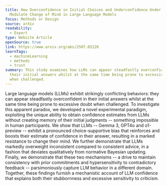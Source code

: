 ```yaml
---
title: How Overconfidence in Initial Choices and Underconfidence Under Criticism
  Modulate Change of Mind in Large Language Models
focus: Methods or Design
source: arXiv
readability:
  - Expert
type: Website Article
openSource: true
link: https://www.arxiv.org/abs/2507.03120
learnTags:
  - machineLearning
  - methods
  - trust
summary: This study examines how LLMs can appear steadfastly overconfident in
  their initial answers whilst at the same time being prone to excessive doubt
  when challenged.
---
```

Large language models (LLMs) exhibit strikingly conflicting behaviors: they can appear steadfastly overconfident in their initial answers whilst at the same time being prone to excessive doubt when challenged. To investigate this apparent paradox, we developed a novel experimental paradigm, exploiting the unique ability to obtain confidence estimates from LLMs without creating memory of their initial judgments -- something impossible in human participants. We show that LLMs -- Gemma 3, GPT4o and o1-preview -- exhibit a pronounced choice-supportive bias that reinforces and boosts their estimate of confidence in their answer, resulting in a marked resistance to change their mind. We further demonstrate that LLMs markedly overweight inconsistent compared to consistent advice, in a fashion that deviates qualitatively from normative Bayesian updating. Finally, we demonstrate that these two mechanisms -- a drive to maintain consistency with prior commitments and hypersensitivity to contradictory feedback -- parsimoniously capture LLM behavior in a different domain. Together, these findings furnish a mechanistic account of LLM confidence that explains both their stubbornness and excessive sensitivity to criticism.
